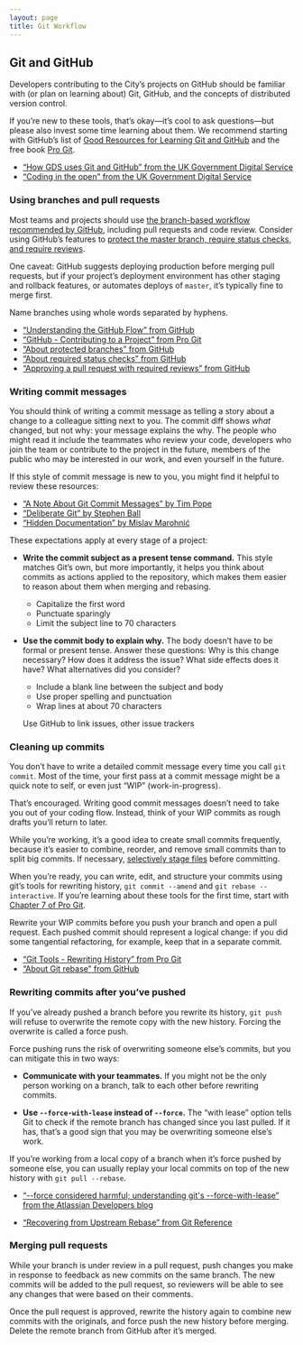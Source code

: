 ```yaml
---
layout: page
title: Git Workflow
---
```


## Git and GitHub

Developers contributing to the City’s projects on GitHub should be familiar with (or plan on learning about) Git, GitHub, and the concepts of distributed version control.

If you’re new to these tools, that’s okay—it’s cool to ask questions—but please also invest some time learning about them. We recommend starting with GitHub’s list of [Good Resources for Learning Git and GitHub](https://help.github.com/articles/good-resources-for-learning-git-and-github/) and the free book [Pro Git](https://git-scm.com/book/en/v2/).

* [“How GDS uses Git and GitHub” from the UK Government Digital Service](https://gdstechnology.blog.gov.uk/2014/01/27/how-we-use-github/)
* [“Coding in the open” from the UK Government Digital Service](https://gds.blog.gov.uk/2012/10/12/coding-in-the-open/)

### Using branches and pull requests

Most teams and projects should use [the branch-based workflow recommended by GitHub](https://guides.github.com/introduction/flow/), including pull requests and code review. Consider using GitHub’s features to [protect the master branch, require status checks, and require reviews](https://github.com/blog/2051-protected-branches-and-required-status-checks).

One caveat: GitHub suggests deploying production before merging pull requests, but if your project’s deployment environment has other staging and rollback features, or automates deploys of `master`, it’s typically fine to merge first.

Name branches using whole words separated by hyphens.

* [“Understanding the GitHub Flow” from GitHub](https://guides.github.com/introduction/flow/)
* [“GitHub - Contributing to a Project” from Pro Git](https://git-scm.com/book/en/v2/GitHub-Contributing-to-a-Project)
* [“About protected branches” from GitHub](https://help.github.com/articles/about-protected-branches/)
* [“About required status checks” from GitHub](https://help.github.com/articles/about-required-status-checks/)
* [“Approving a pull request with required reviews” from GitHub](https://help.github.com/articles/approving-a-pull-request-with-required-reviews/)

### Writing commit messages

You should think of writing a commit message as telling a story about a change to a colleague sitting next to you. The commit diff shows _what_ changed, but not why: your message explains the why. The people who might read it include the teammates who review your code, developers who join the team or contribute to the project in the future, members of the public who may be interested in our work, and even yourself in the future.

If this style of commit message is new to you, you might find it helpful to review these resources:

* [“A Note About Git Commit Messages” by Tim Pope](http://tbaggery.com/2008/04/19/a-note-about-git-commit-messages.html)
* [“Deliberate Git” by Stephen Ball](http://rakeroutes.com/blog/deliberate-git/)
* [“Hidden Documentation” by Mislav Marohnić](http://mislav.net/2014/02/hidden-documentation/)

These expectations apply at every stage of a project:

* **Write the commit subject as a present tense command.** This style matches Git’s own, but more importantly, it helps you think about commits as actions applied to the repository, which makes them easier to reason about them when merging and rebasing.

  * Capitalize the first word
  * Punctuate sparingly
  * Limit the subject line to 70 characters

* **Use the commit body to explain why.** The body doesn’t have to be formal or present tense. Answer these questions: Why is this change necessary? How does it address the issue?  What side effects does it have? What alternatives did you consider?

  * Include a blank line between the subject and body
  * Use proper spelling and punctuation
  * Wrap lines at about 70 characters

  Use GitHub to link issues, other issue trackers

### Cleaning up commits

You don’t have to write a detailed commit message every time you call `git commit`. Most of the time, your first pass at a commit message might be a quick note to self, or even just “WIP” (work-in-progress).

That’s encouraged. Writing good commit messages doesn’t need to take you out of your coding flow. Instead, think of your WIP commits as rough drafts you’ll return to later.

While you’re working, it’s a good idea to create small commits frequently, because it’s easier to combine, reorder, and remove small commits than to split big commits. If necessary, [selectively stage files](https://git-scm.com/book/en/v2/Git-Basics-Recording-Changes-to-the-Repository#Staging-Modified-Files) before committing.

When you’re ready, you can write, edit, and structure your commits using git’s tools for rewriting history, `git commit --amend` and `git rebase --interactive`. If you’re learning about these tools for the first time, start with [Chapter 7 of Pro Git](https://git-scm.com/book/en/v2/Git-Tools-Rewriting-History).

Rewrite your WIP commits before you push your branch and open a pull request. Each pushed commit should represent a logical change: if you did some tangential refactoring, for example, keep that in a separate commit.

* [“Git Tools - Rewriting History” from Pro Git](https://git-scm.com/book/en/v2/Git-Tools-Rewriting-History)
* [“About Git rebase” from GitHub](https://help.github.com/articles/about-git-rebase/)

### Rewriting commits after you’ve pushed

If you’ve already pushed a branch before you rewrite its history, `git push` will refuse to overwrite the remote copy with the new history. Forcing the overwrite is called a force push.

Force pushing runs the risk of overwriting someone else’s commits, but you can mitigate this in two ways:

* **Communicate with your teammates.** If you might not be the only person working on a branch, talk to each other before rewriting commits.

* **Use `--force-with-lease` instead of `--force`.** The “with lease” option tells Git to check if the remote branch has changed since you last pulled. If it has, that’s a good sign that you may be overwriting someone else’s work.

If you’re working from a local copy of a branch when it’s force pushed by someone else, you can usually replay your local commits on top of the new history with `git pull --rebase`.

* [“--force considered harmful; understanding git's --force-with-lease” from the Atlassian Developers blog](#)

* [“Recovering from Upstream Rebase” from Git Reference](https://git-scm.com/docs/git-rebase#_recovering_from_upstream_rebase)

### Merging pull requests

While your branch is under review in a pull request, push changes you make in response to feedback as new commits on the same branch. The new commits will be added to the pull request, so reviewers will be able to see any changes that were based on their comments.

Once the pull request is approved, rewrite the history again to combine new commits with the originals, and force push the new history before merging. Delete the remote branch from GitHub after it’s merged.

